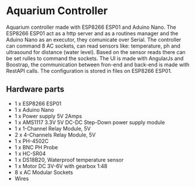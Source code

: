 # Aquarium Controller
Aquarium controller made with ESP8266 ESP01 and Aduino Nano. The ESP8266 ESP01 act as a http server and as a routines manager and the Aduino Nano as an executor, they comunicate over Serial. The controller can command 8 AC sockets, can read sensors like: temperature, ph and ultrasound for distance (water level). Based on the sensor reads there can be set rulles to command the sockets. The UI is made with AngularJs and Boostrap, the communication between fron-end and back-end is made with RestAPI calls. The configuration is stored in files on ESP8266 ESP01.

## Hardware parts
- 1 x ESP8266 ESP01
- 1 x Aduino Nano
- 1 x Power supply 5V 2Amps
- 1 x AMS1117 3.3V 5V DC-DC Step-Down power supply module
- 1 x 1-Channel Relay Module, 5V
- 2 x 4-Channels Relay Module, 5V
- 1 x PH-4502C
- 1 x BNC PH Probe
- 1 x HC-SR04
- 1 x DS18B20, Waterproof temperature sensor
- 1 x Motor DC 3V-6V with gearbox 1:48
- 8 x AC Modular Sockets
- Wires
